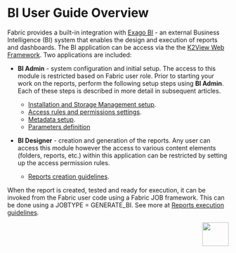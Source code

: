 # BI User Guide Overview

Fabric provides a built-in integration with [Exago BI](https://support.exagoinc.com/hc/en-us) - an external Business Intelligence (BI) system that enables the design and execution of reports and dashboards. The BI application can be access via the the [K2View Web Framework](https://support.k2view.com/Academy_6.5/articles/30_web_framework/01_web_framework_overview.html). Two applications are included:

* **BI Admin** - system configuration and initial setup. The access to this module is restricted based on Fabric user role. Prior to starting your work on the reports, perform the following setup steps using **BI Admin**. Each of these steps is described in more detail in subsequent articles.
  * [Installation and Storage Management setup](01_Installation.md).
  * [Access rules and permissions settings](02_Permissions_Setup.md).
  * [Metadata setup](03_Metadata_Setup).
  * [Parameters definition]()

* **BI Designer** - creation and generation of the reports. Any user can access this module however the access to various content elements (folders, reports, etc.) within this application can be restricted by setting up the access permission rules. 
  * [Reports creation guidelines](05_report_creation_guidelines.md).

When the report is created, tested and ready for execution, it can be invoked from the Fabric user code using a Fabric JOB framework. This can be done using a JOBTYPE = GENERATE_BI. See more at [Reports execution guidelines](). 





[<img align="right" width="60" height="54" src="/articles/images/Next.png">](01_Installation.md) 
